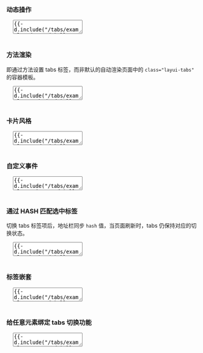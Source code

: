 <h3 lay-toc="{level: 2, id: 'examples', hot: true}" class="layui-hide">动态操作</h3>

<pre class="layui-code" lay-options="{preview: true, text: {preview: '动态操作'}, layout: ['preview', 'code'], codeStyle: 'max-height: 520px;', tools: ['full'], done: function(obj){
  obj.render();
}}">
  <textarea>
{{- d.include("/tabs/examples/demo.md") }}
  </textarea>
</pre>

<h3 id="demo-method" lay-toc="{level: 2}">方法渲染</h3>

即通过方法设置 tabs 标签，而非默认的自动渲染页面中的 `class="layui-tabs"` 的容器模板。

<pre class="layui-code" lay-options="{preview: true, layout: ['preview', 'code'], tools: ['full'], codeStyle: 'max-height: 520px;'}">
  <textarea>
{{- d.include("/tabs/examples/method.md") }}
  </textarea>
</pre>

<h3 id="demo-card" lay-toc="{level: 2}">卡片风格</h3>

<pre class="layui-code" lay-options="{preview: true, layout: ['preview', 'code'], codeStyle: 'max-height: 520px;', tools: ['full'], done: function(obj){
  obj.render();
}}">
  <textarea>
{{- d.include("/tabs/examples/card.md") }}
  </textarea>
</pre>

<h3 id="demo-trigger" lay-toc="{level: 2}">自定义事件</h3>

<pre class="layui-code" lay-options="{preview: true, layout: ['preview', 'code'], codeStyle: 'max-height: 520px;', tools: ['full'], done: function(obj){
  obj.render();
}}">
  <textarea>
{{- d.include("/tabs/examples/trigger.md") }}
  </textarea>
</pre>

<h3 id="demo-hash" lay-toc="{level: 2, title: 'HASH 匹配'}">通过 HASH 匹配选中标签</h3>

切换 tabs 标签项后，地址栏同步 `hash` 值，当页面刷新时，tabs 仍保持对应的切换状态。

<pre class="layui-code" lay-options="{preview: true, layout: ['preview', 'code'], codeStyle: 'max-height: 520px;', tools: ['full']}">
  <textarea>
{{- d.include("/tabs/examples/hash.md") }}
  </textarea>
</pre>

<h3 id="demo-nest" lay-toc="{level: 2}">标签嵌套</h3>

<pre class="layui-code" lay-options="{preview: true, layout: ['preview', 'code'], codeStyle: 'max-height: 520px;', tools: ['full']}">
  <textarea>
{{- d.include("/tabs/examples/nest.md") }}
  </textarea>
</pre>

<h3 id="demo-custom" lay-toc="{level: 2, title: '自定义标签'}">给任意元素绑定 tabs 切换功能</h3>

<pre class="layui-code" lay-options="{preview: true, layout: ['preview', 'code'], codeStyle: 'max-height: 520px;', tools: ['full']}">
  <textarea>
{{- d.include("/tabs/examples/custom.md") }}
  </textarea>
</pre>
